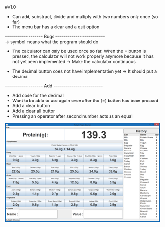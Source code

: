 #v1.0
- Can add, substract, divide and multiply with two numbers only once (so far)
- The menu bar has a clear and a quit option

------------------- Bugs -------------------------                                        
-> symbol means what the program should do

- The calculator can only be used once so far. When the = button is pressed, the calculator will not work properly anymore because it has not yet been implemented
-> Make the calculator continuous

- The decimal button does not have implementation yet
-> It should put a decimal

------------------- Add -------------------------                                              

- Add code for the decimal
- Want to be able to use again even after the (=) button has been pressed
- Add a clear button
- Add a clear all button
- Pressing an operator after second number acts as an equal

![alt tag](https://github.com/Rickydam/Java-ProteinCounter/blob/master/v1.7.png)

